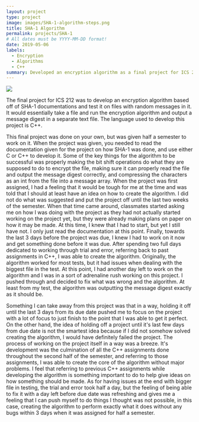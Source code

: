 ```yaml
---
layout: project
type: project
image: images/SHA-1-algorithm-steps.png
title: SHA-1 Algorithm
permalink: projects/SHA-1
# All dates must be YYYY-MM-DD format!
date: 2019-05-06
labels:
  - Encryption
  - Algorithms
  - C++
summary: Developed an encryption algorithm as a final project for ICS 212.
---
```

  <img class="ui image" src="https://upload.wikimedia.org/wikipedia/commons/thumb/2/2b/Cryptographic_Hash_Function.svg/375px-Cryptographic_Hash_Function.svg.png">

The final project for ICS 212 was to develop an encryption algorithm based off of SHA-1 documentations and test it on files with random messages in it. It would essentially take a file and run the encryption algorithm and output a message digest in a separate text file. The language used to develop this project is C++.

This final project was done on your own, but was given half a semester to work on it. When the project was given, you needed to read the documentation given for the project on how SHA-1 was done, and use either C or C++ to develop it. Some of the key things for the algorithm to be successful was properly making the bit shift operations do what they are supposed to do to encrypt the file, making sure it can properly read the file and output the message digest correctly, and compressing the characters as an int from the file into a message array. When the project was first assigned, I had a feeling that it would be tough for me at the time and was told that I should at least have an idea on how to create the algorithm. I did not do what was suggested and put the project off until the last two weeks of the semester. When that time came around, classmates started asking me on how I was doing with the project as they had not actually started working on the project yet, but they were already making plans on paper on how it may be made. At this time, I knew that I had to start, but yet I still have not. I only just read the documentation at this point. Finally, towards the last 3 days before the project was due, I knew I had to work on it now and get something done before it was due. After spending two full days dedicated to working through trial and error, referring back to past assignments in C++, I was able to create the algorithm. Originally, the algorithm worked for most tests, but it had issues when dealing with the biggest file in the test. At this point, I had another day left to work on the algorithm and I was in a sort of adrenaline rush working on this project. I pushed through and decided to fix what was wrong and the algorithm. At least from my test, the algorithm was outputting the message digest exactly as it should be.

Something I can take away from this project was that in a way, holding it off until the last 3 days from its due date pushed me to focus on the project with a lot of focus to just finish to the point that I was able to get it perfect. On the other hand, the idea of holding off a project until it's last few days from due date is not the smartest idea because if I did not somehow solved creating the algorithm, I would have definitely failed the project. The process of working on the project itself in a way was a breeze. It's development was the culmination of all the C++ assignments done throughout the second half of the semester, and referring to those assignments, I was able to create the core of the algorithm without major problems. I feel that referring to previous C++ assignments while developing the algorithm is something important to do to help give ideas on how something should be made. As for having issues at the end with bigger file in testing, the trial and error took half a day, but the feeling of being able to fix it with a day left before due date was refreshing and gives me a feeling that I can push myself to do things I thought was not possible, in this case, creating the algorithm to perform exactly what it does without any bugs within 3 days when it was assigned for half a semester.
